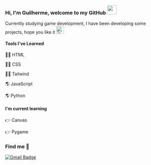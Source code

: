 ### Hi, I'm Guilherme, welcome to my GitHub <img src="https://media.giphy.com/media/hvRJCLFzcasrR4ia7z/giphy.gif" width="30" >

Currently studying game development, I have been developing some projects, hope you like it <picture>
  <source srcset="https://fonts.gstatic.com/s/e/notoemoji/latest/1f603/512.webp" type="image/webp">
  <img src="https://fonts.gstatic.com/s/e/notoemoji/latest/1f603/512.gif" alt="😃" width="25" height="25">
</picture>

#### Tools I've Learned

🐱‍👓 HTML

🐱‍💻 CSS

🐱‍💻 Tailwind 

🌎 JavaScript

🌎 Python

#### I'm current learning

👉 Canvas

👉 Pygame

### Find me 📧
[![Gmail Badge](https://img.shields.io/badge/-guilhermedesouza.dev@gmail.com-c14438?style=flat-square&logo=Gmail&logoColor=white&link=mailto:guilhermedesouza.dev@gmail.com)](mailto:guilhermedesouza.dev@gmail.com)
